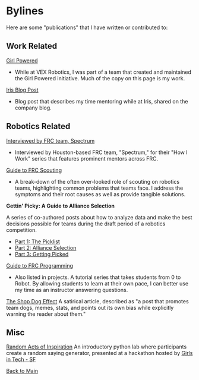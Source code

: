 # Bylines

Here are some "publications" that I have written or contributed to:

## Work Related

[Girl Powered](https://www.girlpowered.com/why-girl-powered/) 
- While at VEX Robotics, I was part of a team that created and maintained the Girl Powered initiative. Much of the copy on this page is my work.

[Iris Blog Post](https://www.irisonboard.com/2019/04/09/educational-robotics-iris-and-you/)
- Blog post that describes my time mentoring while at Iris, shared on the company blog.

## Robotics Related

[Interviewed by FRC team, Spectrum](http://blog.spectrum3847.org/2016/10/katie-widen-this-is-how-i-work.html)
- Interviewed by Houston-based FRC team, "Spectrum," for their "How I Work" series that features prominent mentors across FRC.

[Guide to FRC Scouting](https://www.ewcp.org/resources/9-your-scouts-hate-scouting-and-your-data-is-bad)
- A break-down of the often over-looked role of scouting on robotics teams, highlighting common problems that teams face. I address the symptoms and their root causes as well as provide tangible solutions.

**Gettin' Picky: A Guide to Alliance Selection** 

A series of co-authored posts about how to analyze data and make the best decisions possible for teams during the draft period of a robotics competition.
- [Part 1: The Picklist](https://www.ewcp.org/resources/10-gettin-picky-part-1-the-picklist) 
- [Part 2: Alliance Selection](https://www.ewcp.org/resources/11-gettin-picky-part-2-alliance-selection)
- [Part 3: Getting Picked](https://www.ewcp.org/resources/12-gettin-picky-part-3-getting-picked)

[Guide to FRC Programming](https://kwiden.github.io/LetsLearnProgramming/)
- Also listed in projects. A tutorial series that takes students from 0 to Robot. By allowing students to learn at their own pace, I can better use my time as an instructor answering questions.

[The Shop Dog Effect](https://www.ewcp.org/resources/13-the-shop-dog-effect)
A satirical article, described as "a post that promotes team dogs, memes, stats, and points out its own bias while explicitly warning the reader about them."

## Misc
[Random Acts of Inspiration](https://github.com/kwiden/RandomActsOfInspiration) 
An introductory python lab where participants create a random saying generator, presented at a hackathon hosted by [Girls in Tech - SF](https://sanfrancisco.girlsintech.org/)


[Back to Main](README.md)
